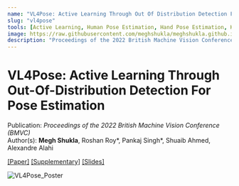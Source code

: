 ```yaml
---
name: "VL4Pose: Active Learning Through Out Of Distribution Detection For Pose Estimation"
slug: "vl4pose"
tools: [Active Learning, Human Pose Estimation, Hand Pose Estimation, Keypoint Estimation]
image: https://raw.githubusercontent.com/meghshukla/meghshukla.github.io/master/files/images/VL4Pose_BMVC.jpg
description: "Proceedings of the 2022 British Machine Vision Conference (BMVC) <br><br> Patent Filed by Mercedes-Benz AG, India Patent Office"
---
```


# VL4Pose: Active Learning Through Out-Of-Distribution Detection For Pose Estimation

Publication: _Proceedings of the 2022 British Machine Vision Conference (BMVC)_ <br>
Author(s): **Megh Shukla**, Roshan Roy\*, Pankaj Singh\*, Shuaib Ahmed, Alexandre Alahi  <br>


<a href="https://meghshukla.github.io/files/papers/bmvc/VL4Pose.pdf" target="_blank">[Paper]</a>  <a href="https://meghshukla.github.io/files/papers/bmvc/VL4Pose-supplementary.pdf" target="_blank">[Supplementary]</a>  <a href="https://meghshukla.github.io/files/papers/bmvc/VL4Pose_slides.pdf" target="_blank">[Slides]</a>

![VL4Pose_Poster](https://raw.githubusercontent.com/meghshukla/meghshukla.github.io/master/files/papers/bmvc/VL4Pose_poster.png)